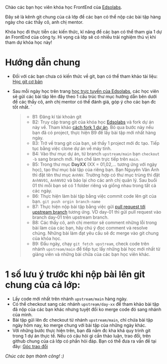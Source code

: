 Chào các bạn học viên khóa học FrontEnd của [Edsolabs](https://edsolabs.com/).

Đây sẽ là kênh git chung của cả lớp để các bạn có thể nộp các bài tập hàng ngày cho các thầy cô, anh chị mentor.

Khóa học đi thực tiễn các kiến thức, kĩ năng để các bạn có thể tham gia 1 dự án FrontEnd của công ty. Hi vọng cả lớp sẽ có nhiều trải nghiệm thú vị khi tham dự khóa học này!

# Hướng dẫn chung

- Đối với các bạn chưa có kiến thức về git, bạn có thể tham khảo tài liệu: [Học git cơ bản](https://backlog.com/git-tutorial/vn/)
- Sau mỗi ngày học trên trang [học trực tuyến của Edsolabs](https://elearning.edsolabs.com/), các học viên sẽ gửi các bài tâp lên đây theo 1 cấu trúc thư mục hướng dẫn bên dưới để các thầy cô, anh chị mentor có thể đánh giá, góp ý cho các bạn đc tốt nhất.
  `

  > - B1: Đăng kí tài khoản git
  > - B2: Truy cập trang git của khóa học [Edsolabs](https://github.com/viehaed/edsolabs-fe) và fork dự án này về. Tham khảo [cách fork 1 dự án](https://docs.github.com/en/get-started/quickstart/fork-a-repo). Bỏ qua bước này nếu bạn đã có project, thực hiện B9 để lấy bài tập mới nhất hàng ngày.
  > - B3: Trở về trang git của bạn, sẽ thấy 1 project mới đc tạo. Tiếp tục bằng việc clone dự án về máy tính.
  > - B4: Vào thư mục dự án, từ branch `upstream/main` bạn `checkout -b` sang branch mới. Hạn chế làm trực tiếp trên `main`.
  > - B5: Trong thư mục **DayXX** (XX = 01,02,... tương ứng với ngày học), tạo thư mục bài tập của riêng bạn. Bạn Nguyễn Văn Ánh thì đặt tên thư mục `AnhNV`. Trường hợp có thư mục trùng thì đặt `AnhNV01`, `AnhNV02` và báo lại cho các anh chị quản lý. Sau buổi 01 thì mỗi bạn sẽ có 1 folder riêng và giống nhau trong tất cả các ngày.
  > - B6: Thực hiện làm bài tập bằng việc commit code lên git của bạn. `git push orgin branch-name`
  > - B7: Thực hiện nộp bài tập bằng việc gửi [pull request tới upstream branch](https://docs.github.com/en/github/collaborating-with-pull-requests/proposing-changes-to-your-work-with-pull-requests/creating-a-pull-request-from-a-fork) tương ứng. VD day-01 thì gửi pull request vào branch day-01 trên upstream branch.
  > - B8: Các thầy cô, anh chị mentor sẽ comment những lỗi trong bài làm của các bạn, hãy chú ý đọc comment và resolve chúng. Những bài làm đạt yêu cầu sẽ đc merge vào git chung của khóa học.
  > - B9: Đầu ngày, chạy `git fetch upstream`, check code trên nhánh `upstream/main` để tiếp tục lấy những bài học mới nhất từ giảng viên và những bài chữa của các bạn học viên khác.

# 1 số lưu ý trước khi nộp bài lên git chung của cả lớp:

- Lấy code mới nhất trên nhánh `upstream/main` hàng ngày.
- Có thể checkout sang các nhánh `upstream/day-xx` để tham khảo bài tập đã nộp của các bạn khác nhưng tuyệt đối ko merge code đó sang nhánh của mình.
- Bài tập gửi lên đc checkout từ nhánh `upstream/main`, chỉ chứa bài tập ngày hôm nay, ko merge chung với bài tập của những ngày khác.
- Với những bước thực hiện trên, bạn đã nắm đc kha khá quy trình git trong 1 dự án thực tế.
  Nếu có câu hỏi gì cần thảo luận, trao đổi, trên github chung của cả lớp có phần hỏi đáp. Bạn có thể đưa ra vấn đề tại đây: [Góc trao đổi](https://github.com/viehaed/edsolabs-fe/discussions)

_Chúc các bạn thành công! :)_
